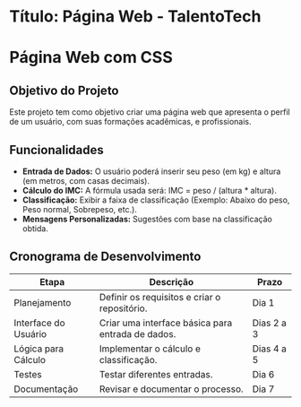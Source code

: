 # Título: Página Web - TalentoTech
# Página Web com CSS

## Objetivo do Projeto
Este projeto tem como objetivo criar uma página web que apresenta o perfil de um usuário, com suas formações acadêmicas, e profissionais.

## Funcionalidades
- **Entrada de Dados:** O usuário poderá inserir seu peso (em kg) e altura (em metros, com casas decimais).
- **Cálculo do IMC:** A fórmula usada será: IMC = peso / (altura * altura).
- **Classificação:** Exibir a faixa de classificação (Exemplo: Abaixo do peso, Peso normal, Sobrepeso, etc.).
- **Mensagens Personalizadas:** Sugestões com base na classificação obtida.

## Cronograma de Desenvolvimento
| Etapa                     | Descrição                                        | Prazo       |
|---------------------------|--------------------------------------------------|-------------|
| Planejamento              | Definir os requisitos e criar o repositório.     | Dia 1       |
| Interface do Usuário      | Criar uma interface básica para entrada de dados.| Dias 2 a 3  |
| Lógica para Cálculo       | Implementar o cálculo e classificação.           | Dias 4 a 5  |
| Testes                    | Testar diferentes entradas.                      | Dia 6       |
| Documentação              | Revisar e documentar o processo.                 | Dia 7       |
